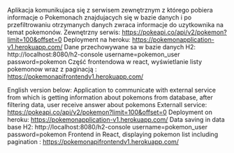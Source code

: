 Aplikacja komunikujaca się z serwisem zewnętrznym z którego pobiera informacje o Pokemonach znajdujacych się w bazie danych i po przefiltrowaniu otrzymanych danych zwraca informacje do uzytkownika  na temat pokemonów.
Zewnętrzny serwis: https://pokeapi.co/api/v2/pokemon?limit=100&offset=0
Deployment na heroku: https://pokemonapplication-v1.herokuapp.com/
Dane przechowywane sa w bazie danych H2: http://localhost:8080/h2-console
username=pokemon_user
password=pokemon
Część frontendowa w react, wyświetlanie listy pokemonow wraz z paginacją : https://pokemonapifrontendv1.herokuapp.com/

English version below:
Application to communicate with external service from which is getting  information about pokemons from database, after filtering data, user receive answer about pokemons
Externall service: https://pokeapi.co/api/v2/pokemon?limit=100&offset=0
Deployment on heroku: https://pokemonapplication-v1.herokuapp.com/
Data  saving in data base  H2: http://localhost:8080/h2-console
username=pokemon_user
password=pokemon
Frontend in React, displaying pokemon list including pagination : https://pokemonapifrontendv1.herokuapp.com/


